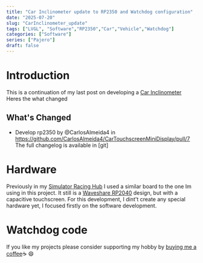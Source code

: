 ```yaml
---
title: "Car Inclinometer update to RP2350 and Watchdog configuration"
date: "2025-07-20"
slug: "CarInclinometer_update"
tags: ["LVGL", "Software","RP2350","Car","Vehicle","Watchdog"]
categories: ["Software"]
series: ["Pajero"]
draft: false
---
```

# Introduction
This is a continuation of my last post on developing a [Car Inclinometer] Heres the what changed 
## What's Changed
* Develop rp2350 by @CarlosAlmeida4 in https://github.com/CarlosAlmeida4/CarTouchscreenMiniDisplay/pull/7
The full changelog is available in [git] 


# Hardware
Previously in my [Simulator Racing Hub][SimRacingHub] I used a similar board to the one Im using in this project.
It still is a [Waveshare RP2040] design, but with a capacitive touchscreen.
For this development, I dint't create any special hardware yet, I focused firstly on the software development.

# Watchdog code

If you like my projects please consider supporting my hobby by [buying me a coffee][buymeacoffee]:coffee: :smile:

[buymeacoffee]: https://buymeacoffee.com/Carlos4lmeida

[project webpage]:/projects/ea-sports-wrc-datalogger/
[SimRacingHub]:/projects/SimRacingHub/
[Waveshare RP2040]:https://www.waveshare.com/wiki/RP2040-Touch-LCD-1.28
[Motion_Yaw_Roll]: https://www.formula1-dictionary.net/motions_of_f1_car.html
[Car Inclinometer]:/posts/CarInclinometer/
[gitComp]: https://github.com/CarlosAlmeida4/CarTouchscreenMiniDisplay/compare/CTMD_v001...CTMD_v010